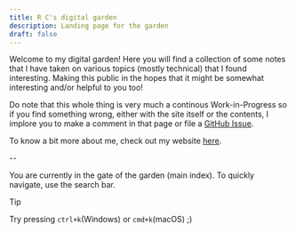 ```yaml
---
title: R C's digital garden
description: Landing page for the garden
draft: false
---
```


Welcome to my digital garden! Here you will find a collection of some notes that I have taken on various topics (mostly technical) that I found interesting. Making this public in the hopes that it might be somewhat interesting and/or helpful to you too!

Do note that this whole thing is very much a continous Work-in-Progress so if you find something wrong, either with the site itself or the contents, I implore you to make a comment in that page or file a [GitHub Issue](https://github.com/bhodrolok/yadg/issues).

To know a bit more about me, check out my website [here](https://www.bhodrolok.xyz).

-- 

You are currently in the gate of the garden (main index). To quickly navigate, use the search bar.

> [!tip]
> Try pressing `ctrl+k`(Windows) or `cmd+k`(macOS) ;) 